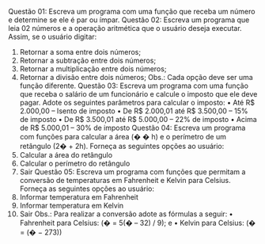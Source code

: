 Questão 01: Escreva um programa com uma função que receba um número e determine
se ele é par ou ímpar.
Questão 02: Escreva um programa que leia 02 números e a operação aritmética que o
usuário deseja executar. Assim, se o usuário digitar:
1. Retornar a soma entre dois números;
2. Retornar a subtração entre dois números;
3. Retornar a multiplicação entre dois números;
4. Retornar a divisão entre dois números;
Obs.: Cada opção deve ser uma função diferente.
Questão 03: Escreva um programa com uma função que receba o salário de um
funcionário e calcule o imposto que ele deve pagar. Adote os seguintes parâmetros para
calcular o imposto:
• Até R$ 2.000,00 – Isento de imposto
• De R$ 2.000,01 até R$ 3.500,00 – 15% de imposto
• De R$ 3.500,01 até R$ 5.000,00 – 22% de imposto
• Acima de R$ 5.000,01 – 30% de imposto
Questão 04: Escreva um programa com funções para calcular a área (� � h) e o
perímetro de um retângulo (2� + 2h). Forneça as seguintes opções ao usuário:
1. Calcular a área do retângulo
2. Calcular o perímetro do retângulo
0. Sair
Questão 05: Escreva um programa com funções que permitam a conversão de
temperaturas em Fahrenheit e Kelvin para Celsius. Forneça as seguintes opções ao
usuário:
1. Informar temperatura em Fahrenheit
2. Informar temperatura em Kelvin
0. Sair
Obs.: Para realizar a conversão adote as fórmulas a seguir:
• Fahrenheit para Celsius: (� = 5(� – 32) / 9); e
• Kelvin para Celsius: (� = (� − 273))